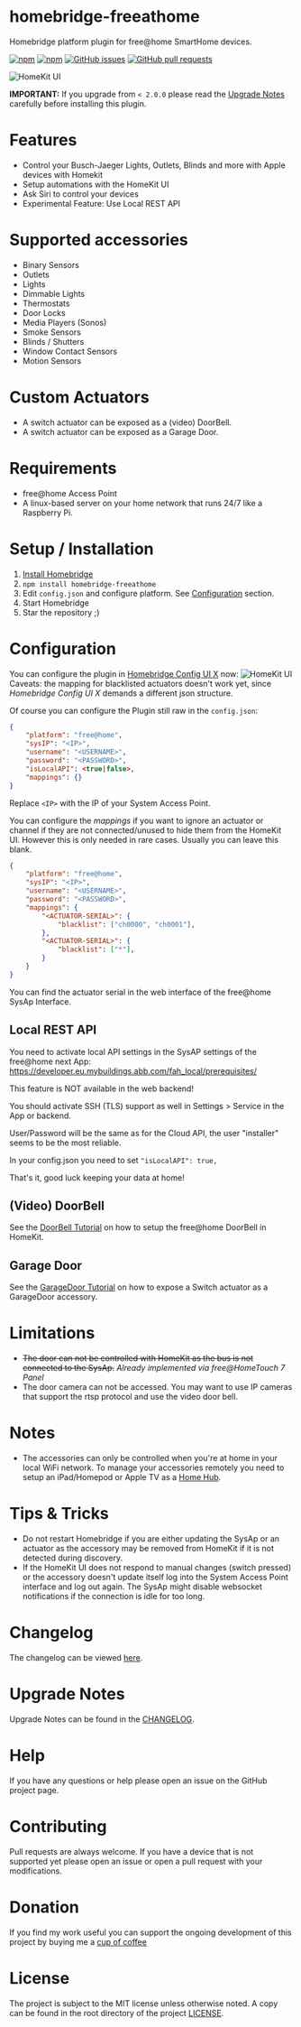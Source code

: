 [Install Homebridge]: https://github.com/nfarina/homebridge#installation
[Install free@home API]: https://github.com/henry-spanka/freeathome-api
[Configuration]: #Configuration

[sstadlberger]: https://github.com/sstadlberger
[Home Hub]: https://support.apple.com/en-us/HT207057

# homebridge-freeathome

Homebridge platform plugin for free@home SmartHome devices.



[![npm](https://img.shields.io/npm/v/homebridge-freeathome?style=for-the-badge)](https://www.npmjs.com/package/homebridge-freeathome)
[![npm](https://img.shields.io/npm/dt/homebridge-freeathome?style=for-the-badge)](https://www.npmjs.com/package/homebridge-freeathome)
[![GitHub issues](https://img.shields.io/github/issues/superyaro/homebridge-freeathome?style=for-the-badge)](https://github.com/superyaro/homebridge-freeathome/issues)
[![GitHub pull requests](https://img.shields.io/github/issues-pr/superyaro/homebridge-freeathome?style=for-the-badge)](https://github.com/superyaro/homebridge-freeathome/pulls)

![HomeKit UI](images/example_homekit_ui.png)

**IMPORTANT:** If you upgrade from `< 2.0.0` please read the [Upgrade Notes](CHANGELOG.md) carefully before installing this plugin.

# Features
* Control your Busch-Jaeger Lights, Outlets, Blinds and more with Apple devices with Homekit
* Setup automations with the HomeKit UI
* Ask Siri to control your devices
* Experimental Feature: Use Local REST API

# Supported accessories
- Binary Sensors
- Outlets
- Lights
- Dimmable Lights
- Thermostats
- Door Locks
- Media Players (Sonos)
- Smoke Sensors
- Blinds / Shutters
- Window Contact Sensors
- Motion Sensors

# Custom Actuators
- A switch actuator can be exposed as a (video) DoorBell.
- A switch actuator can be exposed as a Garage Door.

# Requirements
* free@home Access Point
* A linux-based server on your home network that runs 24/7 like a Raspberry Pi.

# Setup / Installation
1. [Install Homebridge]
2. `npm install homebridge-freeathome`
3. Edit `config.json` and configure platform. See [Configuration](#configuration) section.
4. Start Homebridge
5. Star the repository ;)

# Configuration
You can configure the plugin in [Homebridge Config UI X](https://github.com/oznu/homebridge-config-ui-x#readme) now:
![HomeKit UI](images/homebridge_ui_config.png)
Caveats: the mapping for blacklisted actuators doesn't work yet, since  *Homebridge Config UI X* demands a different json structure.

Of course you can configure the Plugin still raw in the `config.json`:

```json
{
    "platform": "free@home",
    "sysIP": "<IP>",
    "username": "<USERNAME>",
    "password": "<PASSWORD>",
    "isLocalAPI": <true|false>,
    "mappings": {}
}
```

Replace `<IP>` with the IP of your System Access Point.

You can configure the *mappings* if you want to ignore an actuator or channel if they are not connected/unused to hide them from the HomeKit UI. However this is only needed in rare cases. Usually you can leave this blank.

```json
{
    "platform": "free@home",
    "sysIP": "<IP>",
    "username": "<USERNAME>",
    "password": "<PASSWORD>",
    "mappings": {
        "<ACTUATOR-SERIAL>": {
            "blacklist": ["ch0000", "ch0001"],
        },
        "<ACTUATOR-SERIAL>": {
            "blacklist": ["*"],
        }
    }
}
```

You can find the actuator serial in the web interface of the free@home SysAp Interface.

## Local REST API

You need to activate local API settings in the SysAP settings of the free@home next App: https://developer.eu.mybuildings.abb.com/fah_local/prerequisites/ 

This feature is NOT available in the web backend!

You should activate SSH (TLS) support as well in Settings > Service in the App or backend.

User/Password will be the same as for the Cloud API, the user "installer" seems to be the most reliable.

In your config.json you need to set `"isLocalAPI": true,`

That's it, good luck keeping your data at home!

## (Video) DoorBell
See the [DoorBell Tutorial](docs/DoorBellTutorial.md) on how to setup the free@home DoorBell in HomeKit.

## Garage Door
See the [GarageDoor Tutorial](docs/GarageDoorTutorial.md) on how to expose a Switch actuator as a GarageDoor accessory.

# Limitations
* ~~The door can not be controlled with HomeKit as the bus is not connected to the SysAp.~~
*Already implemented via free@HomeTouch 7 Panel*
* The door camera can not be accessed. You may want to use IP cameras that support the rtsp protocol and use
the video door bell.

# Notes
* The accessories can only be controlled when you're at home in your local WiFi network.
To manage your accessories remotely you need to setup an iPad/Homepod or Apple TV as a [Home Hub].

# Tips & Tricks
* Do not restart Homebridge if you are either updating the SysAp or an actuator as the accessory may be removed from
HomeKit if it is not detected during discovery.
* If the HomeKit UI does not respond to manual changes (switch pressed) or the accessory doesn't update itself log into the System Access Point interface and log out again. The SysAp might disable websocket notifications if the connection is idle for too long.

# Changelog
The changelog can be viewed [here](CHANGELOG.md).

# Upgrade Notes
Upgrade Notes can be found in the [CHANGELOG](CHANGELOG.md).

# Help
If you have any questions or help please open an issue on the GitHub project page.

# Contributing
Pull requests are always welcome. If you have a device that is not supported yet please open an issue or open a pull request with
your modifications.

# Donation
If you find my work useful you can support the ongoing development of this project by buying me a [cup of coffee](https://www.paypal.me/Hspanka)

# License
The project is subject to the MIT license unless otherwise noted. A copy can be found in the root directory of the project [LICENSE](LICENSE).
